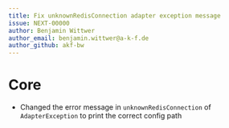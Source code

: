 ```yaml
---
title: Fix unknownRedisConnection adapter exception message
issue: NEXT-00000
author: Benjamin Wittwer
author_email: benjamin.wittwer@a-k-f.de
author_github: akf-bw
---
```

# Core
* Changed the error message in `unknownRedisConnection` of `AdapterException` to print the correct config path
